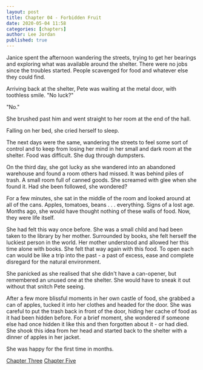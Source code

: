 ```yaml
---
layout: post
title: Chapter 04 - Forbidden Fruit
date: 2020-05-04 11:58
categories: [chapters]
author: Lee Jordan
published: true
---
```


Janice spent the afternoon wandering the streets, trying to get her bearings and exploring what was available around the shelter. There were no jobs since the troubles started. People scavenged for food and whatever else they could find.

Arriving back at the shelter, Pete was waiting at the metal door, with toothless smile. "No luck?"

"No."

She brushed past him and went straight to her room at the end of the hall.

Falling on her bed, she cried herself to sleep.

The next days were the same, wandering the streets to feel some sort of control and to keep from losing her mind in her small and dark room at the shelter. Food was difficult. She dug through dumpsters. 

On the third day, she got lucky as she wandered into an abandoned warehouse and found a room others had missed. It was behind piles of trash. A small room full of canned goods. She screamed with glee when she found it. Had she been followed, she wondered?

For a few minutes, she sat in the middle of the room and looked around at all of the cans. Apples, tomatoes, beans . . . everything. Signs of a lost age. Months ago, she would have thought nothing of these walls of food. Now, they were life itself.

She had felt this way once before. She was a small child and had been taken to the library by her mother. Surrounded by books, she felt herself the luckiest person in the world. Her mother understood and allowed her this time alone with books. She felt that way again with this food. To open each can would be like a trip into the past - a past of excess, ease and complete disregard for the natural environment.

She panicked as she realised that she didn't have a can-opener, but remembered an unused one at the shelter. She would have to sneak it out without that snitch Pete seeing.

After a few more blissful moments in her own castle of food, she grabbed a can of apples, tucked it into her clothes and headed for the door. She was careful to put the trash back in front of the door, hiding her cache of food as it had been hidden before. For a brief moment, she wondered if someone else had once hidden it like this and then forgotten about it - or had died. She shook this idea from her head and started back to the shelter with a dinner of apples in her jacket. 

She was happy for the first time in months.

<div class="pagination">
    <a class="pagination-item older" href="https://novel.geraldleejordan.com/chapter-03/">Chapter Three</a>
      <a class="pagination-item newer" href="https://novel.geraldleejordan.com/chapter-05/">Chapter Five</a>
</div>
